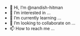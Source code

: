 - 👋 Hi, I’m @nandish-hitman
- 👀 I’m interested in ...
- 🌱 I’m currently learning ...
- 💞️ I’m looking to collaborate on ...
- 📫 How to reach me ...

<!---
nandish-hitman/nandish-hitman is a ✨ special ✨ repository because its `README.md` (this file) appears on your GitHub profile.
You can click the Preview link to take a look at your changes.
--->
